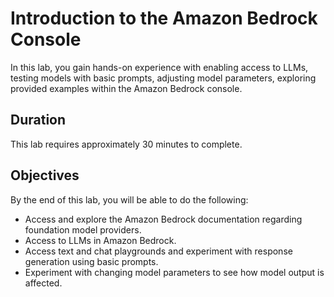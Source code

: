 # Introduction to the Amazon Bedrock Console

In this lab, you gain hands-on experience with enabling access to LLMs, testing models with basic prompts, adjusting model parameters, exploring provided examples within the Amazon Bedrock console.

## Duration

This lab requires approximately 30 minutes to complete.

## Objectives

By the end of this lab, you will be able to do the following:

- Access and explore the Amazon Bedrock documentation regarding foundation model providers.
- Access to LLMs in Amazon Bedrock.
- Access text and chat playgrounds and experiment with response generation using basic prompts.
- Experiment with changing model parameters to see how model output is affected.

